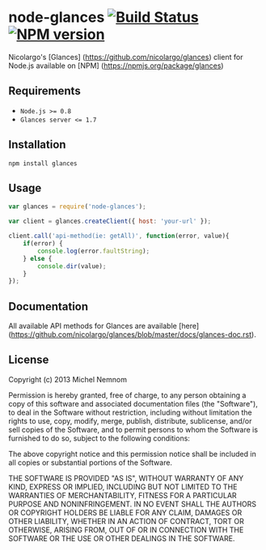 node-glances [![Build Status](https://travis-ci.org/Pegase745/node-glances.png?branch=master)](https://travis-ci.org/Pegase745/node-glances) [![NPM version](https://badge.fury.io/js/glances.png)](http://badge.fury.io/js/glances)
============

Nicolargo's [Glances] (https://github.com/nicolargo/glances) client for Node.js available on [NPM] (https://npmjs.org/package/glances)

## Requirements
* `Node.js >= 0.8`
* `Glances server <= 1.7`

## Installation

    npm install glances
    
## Usage

```javascript
var glances = require('node-glances');

var client = glances.createClient({ host: 'your-url' });

client.call('api-method(ie: getAll)', function(error, value){
    if(error) {
        console.log(error.faultString);
    } else {
        console.dir(value);
    }
});
```

## Documentation
All available API methods for Glances are available [here] (https://github.com/nicolargo/glances/blob/master/docs/glances-doc.rst).

## License
Copyright (c) 2013 Michel Nemnom

Permission is hereby granted, free of charge, to any person obtaining a copy of
this software and associated documentation files (the "Software"), to deal in
the Software without restriction, including without limitation the rights to
use, copy, modify, merge, publish, distribute, sublicense, and/or sell copies of
the Software, and to permit persons to whom the Software is furnished to do so,
subject to the following conditions:

The above copyright notice and this permission notice shall be included in all
copies or substantial portions of the Software.

THE SOFTWARE IS PROVIDED "AS IS", WITHOUT WARRANTY OF ANY KIND, EXPRESS OR
IMPLIED, INCLUDING BUT NOT LIMITED TO THE WARRANTIES OF MERCHANTABILITY, FITNESS
FOR A PARTICULAR PURPOSE AND NONINFRINGEMENT. IN NO EVENT SHALL THE AUTHORS OR
COPYRIGHT HOLDERS BE LIABLE FOR ANY CLAIM, DAMAGES OR OTHER LIABILITY, WHETHER
IN AN ACTION OF CONTRACT, TORT OR OTHERWISE, ARISING FROM, OUT OF OR IN
CONNECTION WITH THE SOFTWARE OR THE USE OR OTHER DEALINGS IN THE SOFTWARE.
